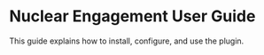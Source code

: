 # Nuclear Engagement User Guide

This guide explains how to install, configure, and use the plugin.
